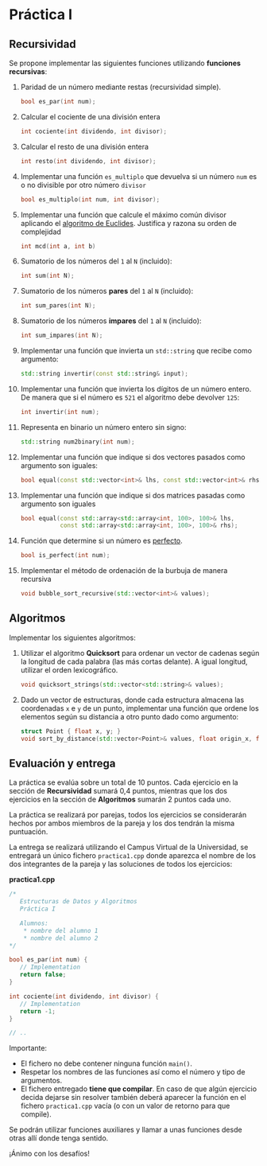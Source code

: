 Práctica I
==========

Recursividad
------------

Se propone implementar las siguientes funciones utilizando **funciones recursivas**:

1. Paridad de un número mediante restas (recursividad simple).

   ```cpp
   bool es_par(int num);
   ```

1. Calcular el cociente de una división entera

   ```cpp
   int cociente(int dividendo, int divisor);
   ```

1. Calcular el resto de una división entera

   ```cpp
   int resto(int dividendo, int divisor);
   ```

1. Implementar una función `es_multiplo` que devuelva si un número `num` es o no divisible por otro número `divisor`

   ```cpp
   bool es_multiplo(int num, int divisor);
   ```

1. Implementar una función que calcule el máximo común divisor aplicando el [algoritmo de Euclides](https://es.wikipedia.org/wiki/Algoritmo_de_Euclides). Justifica y razona su orden de complejidad

   ```cpp
   int mcd(int a, int b)
   ```

1. Sumatorio de los números del `1` al `N` (incluido):

   ```cpp
   int sum(int N);
   ```

1. Sumatorio de los números **pares** del `1` al `N` (incluido):

   ```cpp
   int sum_pares(int N);
   ```

1. Sumatorio de los números **impares** del `1` al `N` (incluido):

   ```cpp
   int sum_impares(int N);
   ```

1. Implementar una función que invierta un `std::string` que recibe como argumento:

   ```cpp
   std::string invertir(const std::string& input);
   ```

1. Implementar una función que invierta los dígitos de un número entero. De manera que si el número es `521` el algoritmo debe devolver `125`:

   ```cpp
   int invertir(int num);
   ```

1. Representa en binario un número entero sin signo:

   ```cpp
   std::string num2binary(int num);
   ```

1. Implementar una función que indique si dos vectores pasados como argumento son iguales:

   ```cpp
   bool equal(const std::vector<int>& lhs, const std::vector<int>& rhs);
   ```

1. Implementar una función que indique si dos matrices pasadas como argumento son iguales

   ```cpp
   bool equal(const std::array<std::array<int, 100>, 100>& lhs, 
              const std::array<std::array<int, 100>, 100>& rhs);
   ```

1. Función que determine si un número es [perfecto](https://es.wikipedia.org/wiki/N%C3%BAmero_perfecto).

   ```cpp
   bool is_perfect(int num);
   ```

1. Implementar el método de ordenación de la burbuja de manera recursiva

   ```cpp
   void bubble_sort_recursive(std::vector<int>& values);
   ```

Algoritmos
----------

Implementar los siguientes algoritmos:

1. Utilizar el algoritmo **Quicksort** para ordenar un vector de cadenas según la longitud de cada palabra (las más cortas delante). A igual longitud, utilizar el orden lexicográfico.

   ```cpp
   void quicksort_strings(std::vector<std::string>& values);
   ```

1. Dado un vector de estructuras, donde cada estructura almacena las coordenadas `x` e `y` de un punto, implementar una función que ordene los elementos según su distancia
a otro punto dado como argumento:

   ```cpp
   struct Point { float x, y; }
   void sort_by_distance(std::vector<Point>& values, float origin_x, float origin_y);
   ```


Evaluación y entrega
--------------------

La práctica se evalúa sobre un total de 10 puntos. Cada ejercicio en la sección de **Recursividad** sumará 0,4 puntos, mientras que los dos ejercicios en la sección de **Algoritmos** sumarán 2 puntos cada uno.

La práctica se realizará por parejas, todos los ejercicios se considerarán hechos por ambos miembros de la pareja y los dos tendrán la misma puntuación.

La entrega se realizará utilizando el Campus Virtual de la Universidad, se entregará un único fichero `practica1.cpp` donde aparezca el nombre de los dos integrantes de 
la pareja y las soluciones de todos los ejercicios:

**practica1.cpp**
```cpp
/* 
   Estructuras de Datos y Algoritmos
   Práctica I

   Alumnos:
    * nombre del alumno 1
    * nombre del alumno 2
*/

bool es_par(int num) {
   // Implementation
   return false;
}

int cociente(int dividendo, int divisor) {
   // Implementation
   return -1;
}

// ..
```

Importante:
 * El fichero no debe contener ninguna función `main()`.
 * Respetar los nombres de las funciones así como el número y tipo de argumentos.
 * El fichero entregado **tiene que compilar**. En caso de que algún ejercicio decida dejarse sin resolver también deberá aparecer la función en el fichero `practica1.cpp` vacía (o con un valor de retorno para que compile).
 
 Se podrán utilizar funciones auxiliares y llamar a unas funciones desde otras allí donde tenga sentido. 

¡Ánimo con los desafíos!
